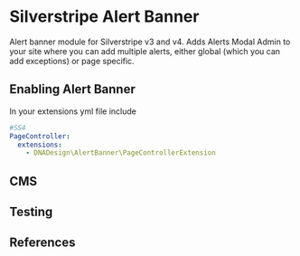 # Silverstripe Alert Banner

Alert banner module for Silverstripe v3 and v4.
Adds Alerts Modal Admin to your site where you can add multiple alerts, either global (which you can add exceptions) or page specific.

## Enabling Alert Banner

In your extensions yml file include

```yml
#SS4
PageController:
  extensions:
    - DNADesign\AlertBanner\PageControllerExtension
```

## CMS

## Testing

## References
